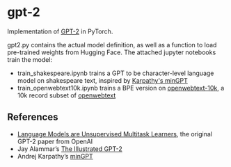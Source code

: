 # gpt-2
Implementation of [GPT-2](https://openai.com/blog/better-language-models/) in PyTorch.

gpt2.py contains the actual model definition, as well as a function to load pre-trained weights from Hugging Face. The attached jupyter notebooks train the model:
- train_shakespeare.ipynb trains a GPT to be character-level language model on shakespeare text, inspired by [Karpathy's minGPT](https://github.com/karpathy/minGPT/blob/master/play_char.ipynb)
- train_openwebtext10k.ipynb trains a BPE version on [openwebtext-10k](https://huggingface.co/datasets/stas/openwebtext-10k), a 10k record subset of [openwebtext](https://huggingface.co/datasets/openwebtext)

## References
- [Language Models are Unsupervised Multitask Learners](https://d4mucfpksywv.cloudfront.net/better-language-models/language_models_are_unsupervised_multitask_learners.pdf), the original GPT-2 paper from OpenAI
- Jay Alammar’s [The Illustrated GPT-2](https://jalammar.github.io/illustrated-gpt2/)
- Andrej Karpathy’s [minGPT](https://github.com/karpathy/minGPT)
